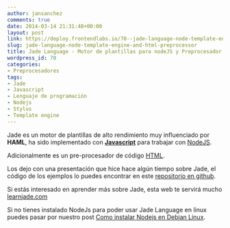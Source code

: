 ```yaml
---
author: jansanchez
comments: true
date: 2014-03-14 21:31:48+00:00
layout: post
link: https://deploy.frontendlabs.io/70--jade-language-node-template-engine-and-html-preprocessor
slug: jade-language-node-template-engine-and-html-preprocessor
title: Jade Language - Motor de plantillas para nodeJS y Preprocesador HTML
wordpress_id: 70
categories:
- Preprocesadores
tags:
- Jade
- Javascript
- Lenguaje de programación
- Nodejs
- Stylus
- Template engine
---
```


Jade es un motor de plantillas de alto rendimiento muy influenciado por **HAML**, ha sido implementado con [**Javascript**](https://frontendlabs.io/tag/javascript/) para trabajar con [NodeJS](https://frontendlabs.io/tag/nodejs/).

Adicionalmente es un pre-procesador de código [HTML](https://frontendlabs.io/tag/html/).

Los dejo con una presentación que hice hace algún tiempo sobre Jade, el código de los ejemplos lo puedes encontrar en este [repositorio en github](https://github.com/jansanchez/jade-examples).



Si estás interesado en aprender más sobre Jade, esta web te servirá mucho [learnjade.com](http://www.learnjade.com/)

Si no tienes instalado NodeJs para poder usar Jade Language en linux puedes pasar por nuestro post [Como instalar Nodejs en Debian Linux](https://frontendlabs.io/232--como-instalar-nodejs-debian-linux).
